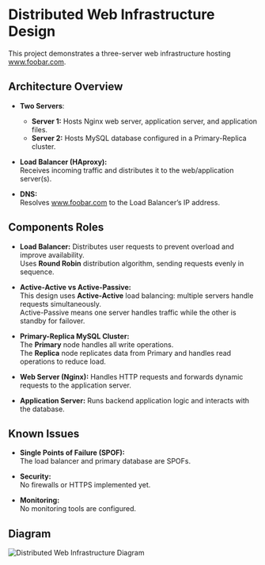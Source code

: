 # Distributed Web Infrastructure Design

This project demonstrates a three-server web infrastructure hosting www.foobar.com.

## Architecture Overview

- **Two Servers**:
  - **Server 1:** Hosts Nginx web server, application server, and application files.
  - **Server 2:** Hosts MySQL database configured in a Primary-Replica cluster.

- **Load Balancer (HAproxy):**  
  Receives incoming traffic and distributes it to the web/application server(s).

- **DNS:**  
  Resolves www.foobar.com to the Load Balancer’s IP address.

## Components Roles

- **Load Balancer:** Distributes user requests to prevent overload and improve availability.  
  Uses **Round Robin** distribution algorithm, sending requests evenly in sequence.

- **Active-Active vs Active-Passive:**  
  This design uses **Active-Active** load balancing: multiple servers handle requests simultaneously.  
  Active-Passive means one server handles traffic while the other is standby for failover.

- **Primary-Replica MySQL Cluster:**  
  The **Primary** node handles all write operations.  
  The **Replica** node replicates data from Primary and handles read operations to reduce load.

- **Web Server (Nginx):** Handles HTTP requests and forwards dynamic requests to the application server.

- **Application Server:** Runs backend application logic and interacts with the database.

## Known Issues

- **Single Points of Failure (SPOF):**  
  The load balancer and primary database are SPOFs.

- **Security:**  
  No firewalls or HTTPS implemented yet.

- **Monitoring:**  
  No monitoring tools are configured.

## Diagram

![Distributed Web Infrastructure Diagram](https://i.imgur.com/your-upload-link.png)
